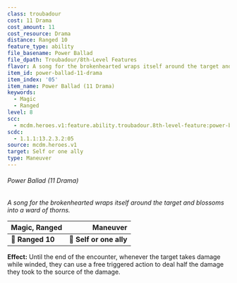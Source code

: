 ```yaml
---
class: troubadour
cost: 11 Drama
cost_amount: 11
cost_resource: Drama
distance: Ranged 10
feature_type: ability
file_basename: Power Ballad
file_dpath: Troubadour/8th-Level Features
flavor: A song for the brokenhearted wraps itself around the target and blossoms into a ward of thorns.
item_id: power-ballad-11-drama
item_index: '05'
item_name: Power Ballad (11 Drama)
keywords:
  - Magic
  - Ranged
level: 8
scc:
  - mcdm.heroes.v1:feature.ability.troubadour.8th-level-feature:power-ballad-11-drama
scdc:
  - 1.1.1:13.2.3.2:05
source: mcdm.heroes.v1
target: Self or one ally
type: Maneuver
---
```


###### Power Ballad (11 Drama)

*A song for the brokenhearted wraps itself around the target and blossoms into a ward of thorns.*

| **Magic, Ranged** |            **Maneuver** |
| ----------------- | ----------------------: |
| **📏 Ranged 10**  | **🎯 Self or one ally** |

**Effect:** Until the end of the encounter, whenever the target takes damage while winded, they can use a free triggered action to deal half the damage they took to the source of the damage.
